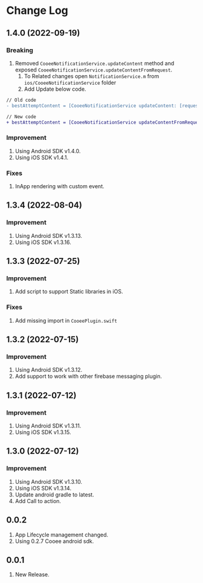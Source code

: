 # Change Log

## 1.4.0 (2022-09-19)

### Breaking

1. Removed `CooeeNotificationService.updateContent` method and
   exposed `CooeeNotificationService.updateContentFromRequest`.
    1. To Related changes open `NotificationService.m` from `ios/CooeeNotificationService` folder
    2. Add Update below code.
```diff
// Old code
- bestAttemptContent = [CooeeNotificationService updateContent: [request.content mutableCopy], with: [[request content] userInfo]];

// New code
+ bestAttemptContent = [CooeeNotificationService updateContentFromRequest:request];
```

### Improvement

1. Using Android SDK v1.4.0.
2. Using iOS SDK v1.4.1.

### Fixes
1. InApp rendering with custom event.

## 1.3.4 (2022-08-04)

### Improvement

1. Using Android SDK v1.3.13.
2. Using iOS SDK v1.3.16.

## 1.3.3 (2022-07-25)

### Improvement

1. Add script to support Static libraries in iOS.

### Fixes

1. Add missing import in `CooeePlugin.swift`

## 1.3.2 (2022-07-15)

### Improvement

1. Using Android SDK v1.3.12.
2. Add support to work with other firebase messaging plugin.

## 1.3.1 (2022-07-12)

### Improvement

1. Using Android SDK v1.3.11.
2. Using iOS SDK v1.3.15.

## 1.3.0 (2022-07-12)

### Improvement

1. Using Android SDK v1.3.10.
2. Using iOS SDK v1.3.14.
3. Update android gradle to latest.
4. Add Call to action.

## 0.0.2

1. App Lifecycle management changed.
2. Using 0.2.7 Cooee android sdk.

## 0.0.1

1. New Release.

